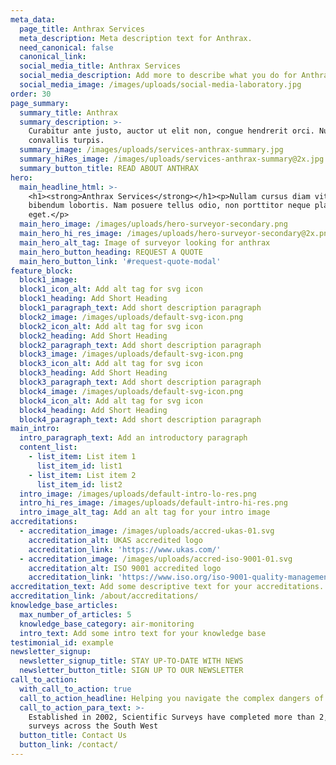 ```yaml
---
meta_data:
  page_title: Anthrax Services
  meta_description: Meta description text for Anthrax.
  need_canonical: false
  canonical_link:
  social_media_title: Anthrax Services
  social_media_description: Add more to describe what you do for Anthrax
  social_media_image: /images/uploads/social-media-laboratory.jpg
order: 30
page_summary:
  summary_title: Anthrax
  summary_description: >-
    Curabitur ante justo, auctor ut elit non, congue hendrerit orci. Nullam quis
    convallis turpis.
  summary_image: /images/uploads/services-anthrax-summary.jpg
  summary_hiRes_image: /images/uploads/services-anthrax-summary@2x.jpg
  summary_button_title: READ ABOUT ANTHRAX
hero:
  main_headline_html: >-
    <h1><strong>Anthrax Services</strong></h1><p>Nullam cursus diam vitae massa
    bibendum lobortis. Nam posuere tellus odio, non porttitor neque placerat
    eget.</p>
  main_hero_image: /images/uploads/hero-surveyor-secondary.png
  main_hero_hi_res_image: /images/uploads/hero-surveyor-secondary@2x.png
  main_hero_alt_tag: Image of surveyor looking for anthrax
  main_hero_button_heading: REQUEST A QUOTE
  main_hero_button_link: '#request-quote-modal'
feature_block:
  block1_image:
  block1_icon_alt: Add alt tag for svg icon
  block1_heading: Add Short Heading
  block1_paragraph_text: Add short description paragraph
  block2_image: /images/uploads/default-svg-icon.png
  block2_icon_alt: Add alt tag for svg icon
  block2_heading: Add Short Heading
  block2_paragraph_text: Add short description paragraph
  block3_image: /images/uploads/default-svg-icon.png
  block3_icon_alt: Add alt tag for svg icon
  block3_heading: Add Short Heading
  block3_paragraph_text: Add short description paragraph
  block4_image: /images/uploads/default-svg-icon.png
  block4_icon_alt: Add alt tag for svg icon
  block4_heading: Add Short Heading
  block4_paragraph_text: Add short description paragraph
main_intro:
  intro_paragraph_text: Add an introductory paragraph
  content_list:
    - list_item: List item 1
      list_item_id: list1
    - list_item: List item 2
      list_item_id: list2
  intro_image: /images/uploads/default-intro-lo-res.png
  intro_hi_res_image: /images/uploads/default-intro-hi-res.png
  intro_image_alt_tag: Add an alt tag for your intro image
accreditations:
  - accreditation_image: /images/uploads/accred-ukas-01.svg
    accreditation_alt: UKAS accredited logo
    accreditation_link: 'https://www.ukas.com/'
  - accreditation_image: /images/uploads/accred-iso-9001-01.svg
    accreditation_alt: ISO 9001 accredited logo
    accreditation_link: 'https://www.iso.org/iso-9001-quality-management.html'
accreditation_text: Add some descriptive text for your accreditations.
accreditation_link: /about/accreditations/
knowledge_base_articles:
  max_number_of_articles: 5
  knowledge_base_category: air-monitoring
  intro_text: Add some intro text for your knowledge base
testimonial_id: example
newsletter_signup:
  newsletter_signup_title: STAY UP-TO-DATE WITH NEWS
  newsletter_button_title: SIGN UP TO OUR NEWSLETTER
call_to_action:
  with_call_to_action: true
  call_to_action_headline: Helping you navigate the complex dangers of...
  call_to_action_para_text: >-
    Established in 2002, Scientific Surveys have completed more than 2,500
    surveys across the South West
  button_title: Contact Us
  button_link: /contact/
---
```


